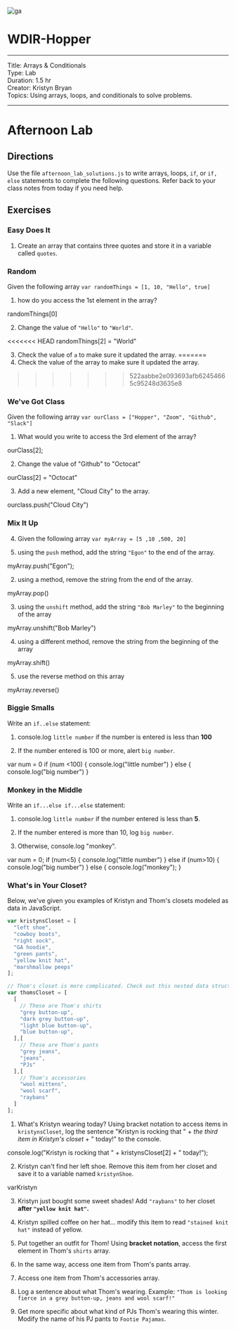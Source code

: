 ![ga](http://mobbook.generalassemb.ly/ga_cog.png)

# WDIR-Hopper

<hr>
Title: Arrays & Conditionals<br>
Type: Lab<br>
Duration: 1.5 hr<br>
Creator: Kristyn Bryan<br>
Topics: Using arrays, loops, and conditionals to solve problems.<br>
<hr>

# Afternoon Lab

## Directions

Use the file `afternoon_lab_solutions.js` to write arrays, loops, `if`, or `if, else` statements to complete the following questions. Refer back to your class notes from today if you need help.

## Exercises

### Easy Does It
1. Create an array that contains three quotes and store it in a variable called `quotes`.

### Random
Given the following array `var randomThings = [1, 10, "Hello", true]`

1. how do you access the 1st element in the array?

randomThings[0]

2. Change the value of `"Hello"` to `"World"`.

<<<<<<< HEAD
randomThings[2] = "World"

3. Check the value of `a` to make sure it updated the array.
=======
3. Check the value of the array to make sure it updated the array.
>>>>>>> 522aabbe2e093693afb62454665c95248d3635e8

### We've Got Class
Given the following array `var ourClass = ["Hopper", "Zoom", "Github", "Slack"]`

1. What would you write to access the 3rd element of the array?

ourClass[2];

2. Change the value of "Github" to "Octocat"

ourClass[2] = "Octocat"

3. Add a new element, "Cloud City" to the array.

ourclass.push("Cloud City")

### Mix It Up
4. Given the following array `var myArray = [5 ,10 ,500, 20]`

1. using the `push` method, add the string `"Egon"` to the end of the array.

myArray.push("Egon");

2. using a method, remove the string from the end of the array.

myArray.pop()

3. using the `unshift` method, add the string `"Bob Marley"` to the beginning of the array

myArray.unshift("Bob Marley")

4. using a different method, remove the string from the beginning of the array

myArray.shift()

5. use the reverse method on this array

myArray.reverse()

### Biggie Smalls
Write an `if..else` statement:

1. console.log `little number` if the number is entered is less than **100**

2. If the number entered is 100 or more, alert `big number`.

var num = 0
if (num <100) {
  console.log("little number")
  } else {
    console.log("big number")
  }

### Monkey in the Middle
Write an `if...else if...else` statement:

1. console.log `little number` if the number entered is less than **5**.<br>

2.  If the number entered is more than 10, log `big number`.

3. Otherwise, console.log "monkey". <br>

var num = 0;
if (num<5) {
  console.log("little number")
} else if (num>10) {
  console.log("big number")
} else {
  console.log("monkey");
}

### What's in Your Closet?

Below, we've given you examples of Kristyn and Thom's closets modeled as data in JavaScript.

```javascript
var kristynsCloset = [
  "left shoe",
  "cowboy boots",
  "right sock",
  "GA hoodie",
  "green pants",
  "yellow knit hat",
  "marshmallow peeps"
];

// Thom's closet is more complicated. Check out this nested data structure!!
var thomsCloset = [
  [
    // These are Thom's shirts
    "grey button-up",
    "dark grey button-up",
    "light blue button-up",
    "blue button-up",
  ],[
    // These are Thom's pants
    "grey jeans",
    "jeans",
    "PJs"
  ],[
    // Thom's accessories
    "wool mittens",
    "wool scarf",
    "raybans"
  ]
];
```

1. What's Kristyn wearing today? Using bracket notation to access items in `kristynsCloset`, log the sentence "Kristyn is rocking that " + *the third item in Kristyn's closet* + " today!" to the console.

console.log("Kristyn is rocking that " + kristynsCloset[2] + " today!");

2. Kristyn can't find her left shoe. Remove this item from her closet and save it to a variable named `kristynShoe`.

varKristyn

3. Kristyn just bought some sweet shades! Add `"raybans"` to her closet **after `"yellow knit hat"`.**

4. Kristyn spilled coffee on her hat... modify this item to read `"stained knit hat"` instead of yellow.

5. Put together an outfit for Thom! Using **bracket notation**, access the first element in Thom's `shirts` array.

6. In the same way, access one item from Thom's pants array.

7. Access one item from Thom's accessories array.

8. Log a sentence about what Thom's wearing. Example: `"Thom is looking fierce in a grey button-up, jeans and wool scarf!"`

9. Get more specific about what kind of PJs Thom's wearing this winter. Modify the name of his PJ pants to `Footie Pajamas`.
